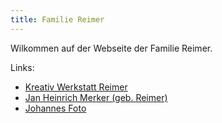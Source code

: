 ```yaml
---
title: Familie Reimer
---
```


Wilkommen auf der Webseite der Familie Reimer.

Links:

- [Kreativ Werkstatt Reimer](https://kreativ-werkstatt-reimer.de/)
- [Jan Heinrich Merker (geb. Reimer)](https://heinrich.merker.id)
- [Johannes Foto](https://johannes-foto.de/)
